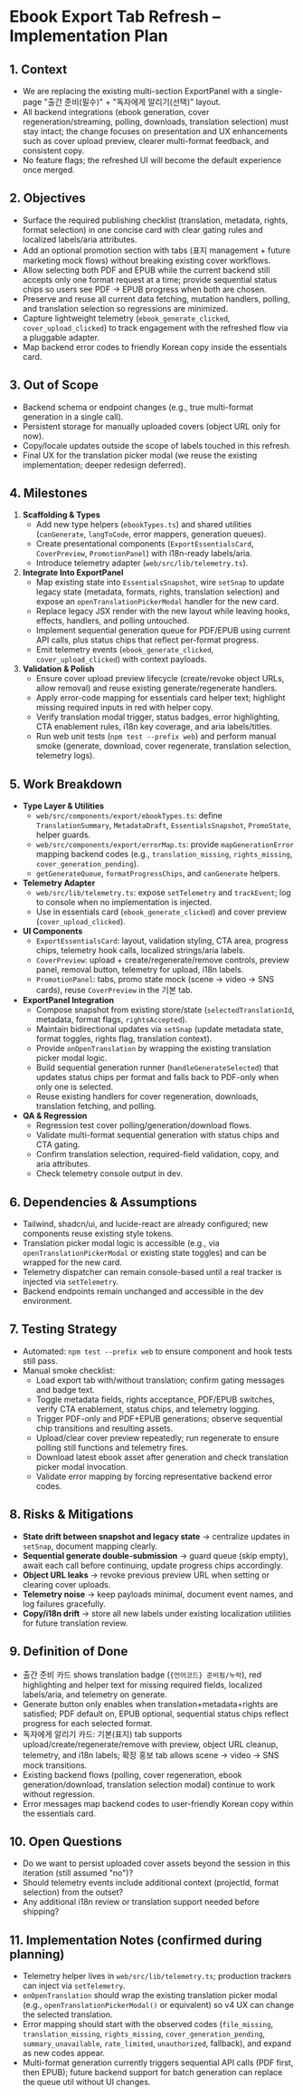 # Ebook Export Tab Refresh – Implementation Plan

## 1. Context

- We are replacing the existing multi-section ExportPanel with a single-page "출간 준비(필수)" + "독자에게 알리기(선택)" layout.
- All backend integrations (ebook generation, cover regeneration/streaming, polling, downloads, translation selection) must stay intact; the change focuses on presentation and UX enhancements such as cover upload preview, clearer multi-format feedback, and consistent copy.
- No feature flags; the refreshed UI will become the default experience once merged.

## 2. Objectives

- Surface the required publishing checklist (translation, metadata, rights, format selection) in one concise card with clear gating rules and localized labels/aria attributes.
- Add an optional promotion section with tabs (표지 management + future marketing mock flows) without breaking existing cover workflows.
- Allow selecting both PDF and EPUB while the current backend still accepts only one format request at a time; provide sequential status chips so users see PDF → EPUB progress when both are chosen.
- Preserve and reuse all current data fetching, mutation handlers, polling, and translation selection so regressions are minimized.
- Capture lightweight telemetry (`ebook_generate_clicked`, `cover_upload_clicked`) to track engagement with the refreshed flow via a pluggable adapter.
- Map backend error codes to friendly Korean copy inside the essentials card.

## 3. Out of Scope

- Backend schema or endpoint changes (e.g., true multi-format generation in a single call).
- Persistent storage for manually uploaded covers (object URL only for now).
- Copy/locale updates outside the scope of labels touched in this refresh.
- Final UX for the translation picker modal (we reuse the existing implementation; deeper redesign deferred).

## 4. Milestones

1. **Scaffolding & Types**
   - Add new type helpers (`ebookTypes.ts`) and shared utilities (`canGenerate`, `langToCode`, error mappers, generation queues).
   - Create presentational components (`ExportEssentialsCard`, `CoverPreview`, `PromotionPanel`) with i18n-ready labels/aria.
   - Introduce telemetry adapter (`web/src/lib/telemetry.ts`).
2. **Integrate Into ExportPanel**
   - Map existing state into `EssentialsSnapshot`, wire `setSnap` to update legacy state (metadata, formats, rights, translation selection) and expose an `openTranslationPickerModal` handler for the new card.
   - Replace legacy JSX render with the new layout while leaving hooks, effects, handlers, and polling untouched.
   - Implement sequential generation queue for PDF/EPUB using current API calls, plus status chips that reflect per-format progress.
   - Emit telemetry events (`ebook_generate_clicked`, `cover_upload_clicked`) with context payloads.
3. **Validation & Polish**
   - Ensure cover upload preview lifecycle (create/revoke object URLs, allow removal) and reuse existing generate/regenerate handlers.
   - Apply error-code mapping for essentials card helper text; highlight missing required inputs in red with helper copy.
   - Verify translation modal trigger, status badges, error highlighting, CTA enablement rules, i18n key coverage, and aria labels/titles.
   - Run web unit tests (`npm test --prefix web`) and perform manual smoke (generate, download, cover regenerate, translation selection, telemetry logs).

## 5. Work Breakdown

- **Type Layer & Utilities**
  - `web/src/components/export/ebookTypes.ts`: define `TranslationSummary`, `MetadataDraft`, `EssentialsSnapshot`, `PromoState`, helper guards.
  - `web/src/components/export/errorMap.ts`: provide `mapGenerationError` mapping backend codes (e.g., `translation_missing`, `rights_missing`, `cover_generation_pending`).
  - `getGenerateQueue`, `formatProgressChips`, and `canGenerate` helpers.
- **Telemetry Adapter**
  - `web/src/lib/telemetry.ts`: expose `setTelemetry` and `trackEvent`; log to console when no implementation is injected.
  - Use in essentials card (`ebook_generate_clicked`) and cover preview (`cover_upload_clicked`).
- **UI Components**
  - `ExportEssentialsCard`: layout, validation styling, CTA area, progress chips, telemetry hook calls, localized strings/aria labels.
  - `CoverPreview`: upload + create/regenerate/remove controls, preview panel, removal button, telemetry for upload, i18n labels.
  - `PromotionPanel`: tabs, promo state mock (scene → video → SNS cards), reuse `CoverPreview` in the 기본 tab.
- **ExportPanel Integration**
  - Compose snapshot from existing store/state (`selectedTranslationId`, metadata, format flags, `rightsAccepted`).
  - Maintain bidirectional updates via `setSnap` (update metadata state, format toggles, rights flag, translation context).
  - Provide `onOpenTranslation` by wrapping the existing translation picker modal logic.
  - Build sequential generation runner (`handleGenerateSelected`) that updates status chips per format and falls back to PDF-only when only one is selected.
  - Reuse existing handlers for cover regeneration, downloads, translation fetching, and polling.
- **QA & Regression**
  - Regression test cover polling/generation/download flows.
  - Validate multi-format sequential generation with status chips and CTA gating.
  - Confirm translation selection, required-field validation, copy, and aria attributes.
  - Check telemetry console output in dev.

## 6. Dependencies & Assumptions

- Tailwind, shadcn/ui, and lucide-react are already configured; new components reuse existing style tokens.
- Translation picker modal logic is accessible (e.g., via `openTranslationPickerModal` or existing state toggles) and can be wrapped for the new card.
- Telemetry dispatcher can remain console-based until a real tracker is injected via `setTelemetry`.
- Backend endpoints remain unchanged and accessible in the dev environment.

## 7. Testing Strategy

- Automated: `npm test --prefix web` to ensure component and hook tests still pass.
- Manual smoke checklist:
  - Load export tab with/without translation; confirm gating messages and badge text.
  - Toggle metadata fields, rights acceptance, PDF/EPUB switches, verify CTA enablement, status chips, and telemetry logging.
  - Trigger PDF-only and PDF+EPUB generations; observe sequential chip transitions and resulting assets.
  - Upload/clear cover preview repeatedly; run regenerate to ensure polling still functions and telemetry fires.
  - Download latest ebook asset after generation and check translation picker modal invocation.
  - Validate error mapping by forcing representative backend error codes.

## 8. Risks & Mitigations

- **State drift between snapshot and legacy state** → centralize updates in `setSnap`, document mapping clearly.
- **Sequential generate double-submission** → guard queue (skip empty), await each call before continuing, update progress chips accordingly.
- **Object URL leaks** → revoke previous preview URL when setting or clearing cover uploads.
- **Telemetry noise** → keep payloads minimal, document event names, and log failures gracefully.
- **Copy/i18n drift** → store all new labels under existing localization utilities for future translation review.

## 9. Definition of Done

- 출간 준비 카드 shows translation badge (`{언어코드} 준비됨/누락`), red highlighting and helper text for missing required fields, localized labels/aria, and telemetry on generate.
- Generate button only enables when translation+metadata+rights are satisfied; PDF default on, EPUB optional, sequential status chips reflect progress for each selected format.
- 독자에게 알리기 카드: 기본(표지) tab supports upload/create/regenerate/remove with preview, object URL cleanup, telemetry, and i18n labels; 확장 홍보 tab allows scene → video → SNS mock transitions.
- Existing backend flows (polling, cover regeneration, ebook generation/download, translation selection modal) continue to work without regression.
- Error messages map backend codes to user-friendly Korean copy within the essentials card.

## 10. Open Questions

- Do we want to persist uploaded cover assets beyond the session in this iteration (still assumed "no")?
- Should telemetry events include additional context (projectId, format selection) from the outset?
- Any additional i18n review or translation support needed before shipping?

## 11. Implementation Notes (confirmed during planning)

- Telemetry helper lives in `web/src/lib/telemetry.ts`; production trackers can inject via `setTelemetry`.
- `onOpenTranslation` should wrap the existing translation picker modal (e.g., `openTranslationPickerModal()` or equivalent) so v4 UX can change the selected translation.
- Error mapping should start with the observed codes (`file_missing`, `translation_missing`, `rights_missing`, `cover_generation_pending`, `summary_unavailable`, `rate_limited`, `unauthorized`, fallback), and expand as new codes appear.
- Multi-format generation currently triggers sequential API calls (PDF first, then EPUB); future backend support for batch generation can replace the queue util without UI changes.
